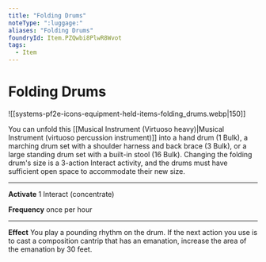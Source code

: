 ```yaml
---
title: "Folding Drums"
noteType: ":luggage:"
aliases: "Folding Drums"
foundryId: Item.PZQwbi8PlwR8Wvot
tags:
  - Item
---
```


# Folding Drums
![[systems-pf2e-icons-equipment-held-items-folding_drums.webp|150]]

You can unfold this [[Musical Instrument (Virtuoso heavy)|Musical Instrument (virtuoso percussion instrument)]] into a hand drum (1 Bulk), a marching drum set with a shoulder harness and back brace (3 Bulk), or a large standing drum set with a built-in stool (16 Bulk). Changing the folding drum's size is a 3-action Interact activity, and the drums must have sufficient open space to accommodate their new size.

* * *

**Activate** 1 Interact (concentrate)

**Frequency** once per hour

* * *

**Effect** You play a pounding rhythm on the drum. If the next action you use is to cast a composition cantrip that has an emanation, increase the area of the emanation by 30 feet.
